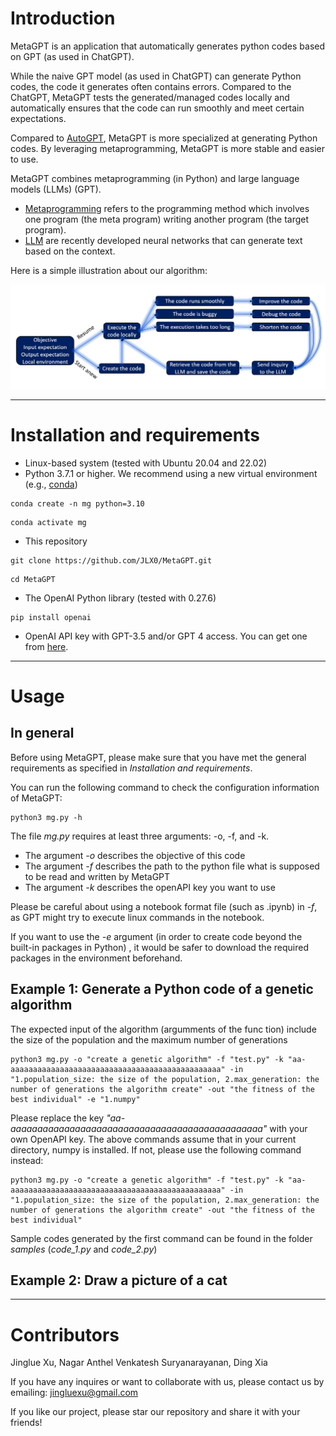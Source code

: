# Introduction

MetaGPT is an application that automatically generates python codes based on GPT (as used
in ChatGPT).

While the naive GPT model (as used in ChatGPT) can generate Python codes, the code 
it generates often contains errors. Compared to the ChatGPT, MetaGPT tests the 
generated/managed codes locally and automatically ensures that the code can run 
smoothly and meet certain expectations.

Compared to [AutoGPT](https://github.com/Significant-Gravitas/Auto-GPT), MetaGPT is more
specialized at generating Python codes. By leveraging metaprogramming, MetaGPT is more
stable and easier to use.

MetaGPT combines metaprogramming (in Python) and large language models (LLMs) (GPT). 
* [Metaprogramming](https://en.wikipedia.org/wiki/Metaprogramming) refers to the 
programming method which involves one program (the meta program) writing another program
(the target program).
* [LLM](https://en.wikipedia.org/wiki/Large_language_model) are recently developed neural 
networks that can generate text based on the context.

Here is a simple illustration about our algorithm:

![alt text](https://github.com/JLX0/MetaGPT/blob/main/illustration.png?raw=true)

<hr/>

# Installation and requirements

* Linux-based system (tested with Ubuntu 20.04 and 22.02)
* Python 3.7.1 or higher. We recommend using a new virtual environment 
(e.g., [conda](https://docs.conda.io/projects/conda/en/latest/user-guide/install/linux.html))
```
conda create -n mg python=3.10
```
```
conda activate mg
```
* This repository
```
git clone https://github.com/JLX0/MetaGPT.git
```
```
cd MetaGPT
```
* The OpenAI Python library (tested with 0.27.6)
```
pip install openai
```

* OpenAI API key with GPT-3.5 and/or GPT 4 access. You can get one from
[here](https://platform.openai.com/account/api-keys).

<hr/>

# Usage

## In general

Before using MetaGPT, please make sure that you have met the general requirements
as specified in *Installation and requirements*.

You can run the following command to check the configuration information of 
MetaGPT:
```
python3 mg.py -h
```

The file *mg.py* requires at least three arguments: -o, -f, and -k. 
* The argument *-o* describes the objective of this code
* The argument *-f* describes the path to the python file what is supposed to be read 
and written by MetaGPT
* The argument *-k* describes the openAPI key you want to use

Please be careful about using a notebook format file (such as .ipynb) in *-f*, 
as GPT might try to execute linux commands in the notebook.

If you want to use the *-e* argument (in order to create code beyond the built-in packages in Python)
, it would be safer to download the required packages in the environment beforehand.

## Example 1: Generate a Python code of a genetic algorithm

The expected input of the algorithm (argumments of the func
tion) include the size
of the population and the maximum number of generations
```
python3 mg.py -o "create a genetic algorithm" -f "test.py" -k "aa-aaaaaaaaaaaaaaaaaaaaaaaaaaaaaaaaaaaaaaaaaaaaaaa" -in "1.population_size: the size of the population, 2.max_generation: the number of generations the algorithm create" -out "the fitness of the best individual" -e "1.numpy"
```
Please replace the key *"aa-aaaaaaaaaaaaaaaaaaaaaaaaaaaaaaaaaaaaaaaaaaaaaaa"* with your
own OpenAPI key. The above commands assume that in your current directory, numpy is installed. 
If not, please use the following command instead:
```
python3 mg.py -o "create a genetic algorithm" -f "test.py" -k "aa-aaaaaaaaaaaaaaaaaaaaaaaaaaaaaaaaaaaaaaaaaaaaaaa" -in "1.population_size: the size of the population, 2.max_generation: the number of generations the algorithm create" -out "the fitness of the best individual"
```

Sample codes generated by the first command can be found in the folder *samples* (*code_1.py* and 
*code_2.py*)

## Example 2: Draw a picture of a cat

<hr/>

# Contributors

Jinglue Xu, Nagar Anthel Venkatesh Suryanarayanan, Ding Xia

If you have any inquires or want to collaborate with us, please contact us by 
emailing: jingluexu@gmail.com

If you like our project, please star our repository and share it with your friends!